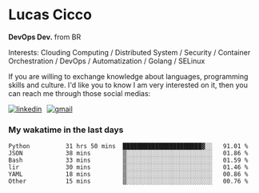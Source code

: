 # Lucas Cicco

**DevOps Dev.** from BR

Interests: Clouding Computing / Distributed System / Security / Container Orchestration / DevOps / Automatization / Golang / SELinux

If you are willing to exchange knowledge about languages, programming skills and culture. I'd like you to know I am very interested on it, then you can reach me through those social medias:

<div style="display: flex; align-items: center; gap: 10px;">
  <a href="https://www.linkedin.com/in/lucas-vitor-de-cicco" target="_blank">
    <img
      src="https://img.shields.io/badge/-LinkedIn-%230077B5?style=for-the-badge&logo=linkedin&logoColor=white"
      alt="linkedin"
      target="_blank" 
    />
  </a>
  <a href="mailto:lucasvitorx1@gmail.com">
      <img
        src="https://img.shields.io/badge/-Gmail-%23333?style=for-the-badge&logo=gmail&logoColor=white"
        alt="gmail"
        target="_blank"
      />
  </a>
</div>

### My wakatime in the last days

<!--START_SECTION:waka-->

```text
Python          31 hrs 50 mins  ██████████████████████▓░░   91.01 %
JSON            38 mins         ▒░░░░░░░░░░░░░░░░░░░░░░░░   01.86 %
Bash            33 mins         ▒░░░░░░░░░░░░░░░░░░░░░░░░   01.59 %
lir             30 mins         ▒░░░░░░░░░░░░░░░░░░░░░░░░   01.46 %
YAML            18 mins         ▒░░░░░░░░░░░░░░░░░░░░░░░░   00.86 %
Other           15 mins         ▒░░░░░░░░░░░░░░░░░░░░░░░░   00.76 %
```

<!--END_SECTION:waka-->
